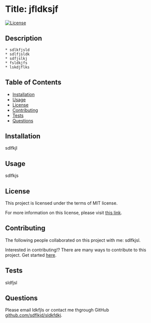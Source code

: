 
  # Title: jfldksjf 

  [![License](https://img.shields.io/badge/License-MIT-yellow.svg)](https://opensource.org/licenses/MIT)
      
  ## Description 

    * sdlkfjsld
    * sdlfjsldk
    * sdfjslkj
    * fsldkjfs
    * lskdjflks
    
  ## Table of Contents
  - [Installation](#installation)
  - [Usage](#usage)
  - [License](#license)
  - [Contributing](#contributing)
  - [Tests](#tests)
  - [Questions](#questions)

  ## Installation

  sdlfkjl
    
  ## Usage

  sdlfkjs
    
  ## License

  This project is licensed under the terms of MIT license.

  For more information on this license, please visit [this link](https://opensource.org/licenses/MIT).
   
  ## Contributing 

  The following people collaborated on this project with me: sdlfkjsl. 

  Interested in contributing!? There are many ways to contribute to this project. Get started [here](github.com/sdflkjd/sldkfdkj).

  ## Tests 

  sldfjsl
    
  ## Questions

  Please email ldkfjls or contact me thgrough GitHub [github.com/sdflkjd/sldkfdkj](github.com/sdflkjd/sldkfdkj).
  